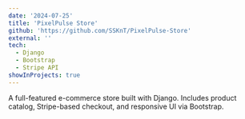 ```yaml
---
date: '2024-07-25'
title: 'PixelPulse Store'
github: 'https://github.com/SSKnT/PixelPulse-Store'
external: ''
tech:
  - Django
  - Bootstrap
  - Stripe API
showInProjects: true
---
```


A full-featured e-commerce store built with Django. Includes product catalog, Stripe-based checkout, and responsive UI via Bootstrap.
